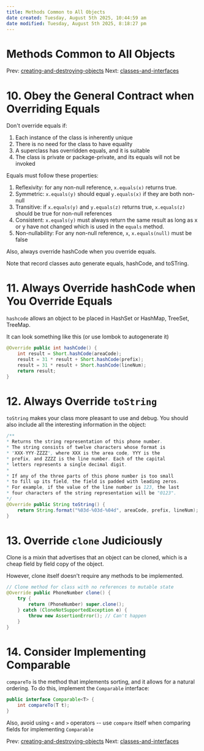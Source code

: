 ```yaml
---
title: Methods Common to All Objects
date created: Tuesday, August 5th 2025, 10:44:59 am
date modified: Tuesday, August 5th 2025, 8:18:27 pm
---
```


# Methods Common to All Objects

Prev: [creating-and-destroying-objects](creating-and-destroying-objects.md)
Next: [classes-and-interfaces](classes-and-interfaces.md)

# 10. Obey the General Contract when Overriding Equals

Don't override equals if:
1. Each instance of the class is inherently unique
2. There is no need for the class to have equality
3. A superclass has overridden equals, and it is suitable
4. The class is private or package-private, and its equals will not be invoked

Equals must follow these properties:

1. Reflexivity: for any non-null reference, `x.equals(x)` returns true.
2. Symmetric: `x.equals(y)` should equal `y.equals(x)` if they are both non-null
3. Transitive: if `x.equals(y)` and `y.equals(z)` returns true, `x.equals(z)` should be true for non-null references
4. Consistent: `x.equals(y)` must always return the same result as long as x or y have not changed which is used in the `equals` method.
5. Non-nullability: For any non-null reference, `x`, `x.equals(null)` must be false

Also, always override hashCode when you override equals.

Note that record classes auto generate equals, hashCode, and toSTring.

# 11. Always Override hashCode when You Override Equals

`hashcode` allows an object to be placed in HashSet or HashMap, TreeSet, TreeMap.

It can look something like this (or use lombok to autogenerate it)

```java
@Override public int hashCode() {
	int result = Short.hashCode(areaCode);
	result = 31 * result + Short.hashCode(prefix);
	result = 31 * result + Short.hashCode(lineNum);
	return result;
}
```

# 12. Always Override `toString`

`toString` makes your class more pleasant to use and debug. You should also include all the interesting information in the object:

```java
/**
* Returns the string representation of this phone number.
* The string consists of twelve characters whose format is
* "XXX-YYY-ZZZZ", where XXX is the area code, YYY is the
* prefix, and ZZZZ is the line number. Each of the capital
* letters represents a single decimal digit.
*
* If any of the three parts of this phone number is too small
* to fill up its field, the field is padded with leading zeros.
* For example, if the value of the line number is 123, the last
* four characters of the string representation will be "0123".
*/
@Override public String toString() {
	return String.format("%03d-%03d-%04d", areaCode, prefix, lineNum);
}
```

# 13. Override `clone` Judiciously

Clone is a mixin that advertises that an object can be cloned, which is a cheap field by field copy of the object. 

However, clone itself doesn't require any methods to be implemented.

```java
// Clone method for class with no references to mutable state
@Override public PhoneNumber clone() {
	try {
		return (PhoneNumber) super.clone();
	} catch (CloneNotSupportedException e) {
		throw new AssertionError(); // Can't happen
	}
}
```

# 14. Consider Implementing Comparable

`compareTo` is the method that implements sorting, and it allows for a natural ordering. To do this, implement the `Comparable` interface:

```java
public interface Comparable<T> {
	int compareTo(T t);
}
```

Also, avoid using `<` and `>` operators -- use `compare` itself when comparing fields for implementing `Comparable`

Prev: [creating-and-destroying-objects](creating-and-destroying-objects.md)
Next: [classes-and-interfaces](classes-and-interfaces.md)
